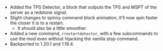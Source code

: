 - Added the TPS Detector, a block that outputs the TPS and MSPT of the server as a redstone signal.
- Slight changes to spinny command block animation, it'll now spin faster the closer it is to a restart.
  - It should also be a little smoother.
- Added a new command, `/restartdetector`, with a few subcommands to use the mod even without hijacking the vanilla stop command.
- Backported to 1.20.1 and 1.19.4.